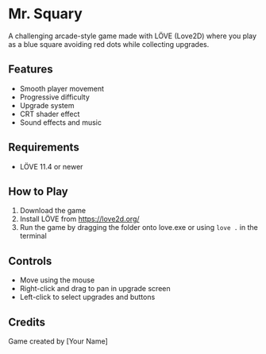 # Mr. Squary

A challenging arcade-style game made with LÖVE (Love2D) where you play as a blue square avoiding red dots while collecting upgrades.

## Features
- Smooth player movement
- Progressive difficulty
- Upgrade system
- CRT shader effect
- Sound effects and music

## Requirements
- LÖVE 11.4 or newer

## How to Play
1. Download the game
2. Install LÖVE from https://love2d.org/
3. Run the game by dragging the folder onto love.exe or using `love .` in the terminal

## Controls
- Move using the mouse
- Right-click and drag to pan in upgrade screen
- Left-click to select upgrades and buttons

## Credits
Game created by [Your Name]
